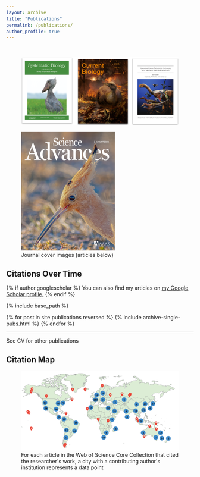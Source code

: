 ```yaml
---
layout: archive
title: "Publications"
permalink: /publications/
author_profile: true
---
```

<br>
<figure style="max-width: 100%;">
  <img src="https://github.com/jakeberv/jakeberv.github.io/raw/master/images/research/publication_headers.png" alt="Journal cover images from my research"/>
  <figcaption>  </figcaption>
</figure>

<figure style="max-width: 50%;">
  <a href="https://doi.org/10.1126/sciadv.adp0114">
    <img src="https://github.com/jakeberv/jakeberv.github.io/raw/master/images/research/sciadv.2024.10.issue-31.largecover.jpg" alt="July 31 2024 cover for Science Advances"/>
  </a>
  <figcaption> Journal cover images (articles below) </figcaption>
</figure>

<h2>Citations Over Time</h2>
<canvas id="citationsChart" style="width: 250px; height: 120px;"></canvas>


{% if author.googlescholar %} You can also find my articles on <u><a href="{{author.googlescholar}}">my Google Scholar profile</a>.</u> {% endif %}

{% include base_path %}

{% for post in site.publications reversed %} {% include archive-single-pubs.html %} {% endfor %}

---

See CV for other publications

## Citation Map

<figure style="max-width: 100%;">
  <img src="https://github.com/jakeberv/jakeberv.github.io/raw/master/images/research/citation_map_3_19_23.png" alt="Citation Map"/>
  <figcaption> For each article in the Web of Science Core Collection that cited the researcher's work, a city with a contributing author's institution represents a data point </figcaption>
</figure>


<script>
  const ctx = document.getElementById('citationsChart').getContext('2d');

  const citationsData = {{ site.data.scholar_metrics.cites_per_year | jsonify }};

  const labels = Object.keys(citationsData);
  const data = Object.values(citationsData);

  const citationsChart = new Chart(ctx, {
    type: 'bar',
    data: {
      labels: labels,
      datasets: [{
        label: 'Citations per Year',
        data: data,
        backgroundColor: 'rgba(75, 192, 192, 0.2)',
        borderColor: 'rgba(75, 192, 192, 1)',
        borderWidth: 1
      }]
    },
    options: {
      maintainAspectRatio: false, // Allows chart to respect the canvas dimensions
      scales: {
        y: {
          beginAtZero: true
        }
      }
    }
  });
</script>


